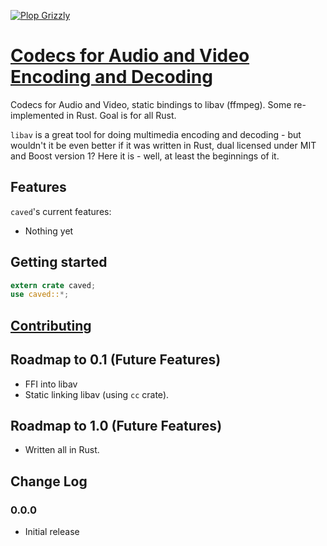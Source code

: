 [![Plop Grizzly](https://plopgrizzly.com/images/logo-bar.png)](https://plopgrizzly.com)

# [Codecs for Audio and Video Encoding and Decoding](https://crates.io/crates/caved)
Codecs for Audio and Video, static bindings to libav (ffmpeg).  Some re-implemented in Rust.
Goal is for all Rust.

`libav` is a great tool for doing multimedia encoding and decoding - but wouldn't it be
even better if it was written in Rust, dual licensed under MIT and Boost version 1?
Here it is - well, at least the beginnings of it.

## Features
`caved`'s current features:
* Nothing yet

## Getting started
```rust
extern crate caved;
use caved::*;
```

## [Contributing](http://plopgrizzly.com/contributing/en#contributing)

## Roadmap to 0.1 (Future Features)
* FFI into libav
* Static linking libav (using `cc` crate).

## Roadmap to 1.0 (Future Features)
* Written all in Rust.

## Change Log
### 0.0.0
* Initial release
